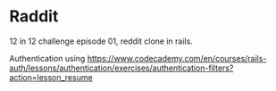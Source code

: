 # Raddit
12 in 12 challenge episode 01, reddit clone in rails.

Authentication using
https://www.codecademy.com/en/courses/rails-auth/lessons/authentication/exercises/authentication-filters?action=lesson_resume
